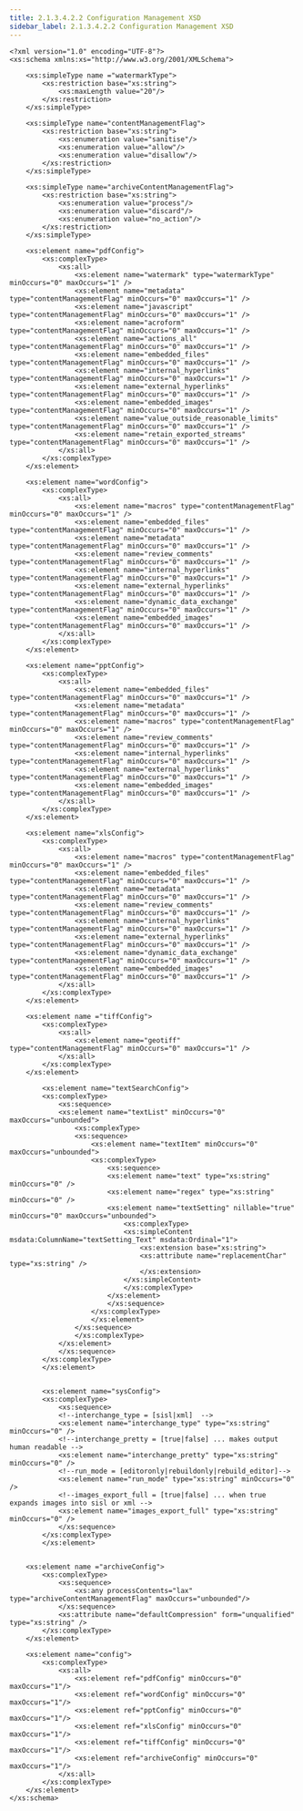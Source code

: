 ```yaml
---
title: 2.1.3.4.2.2 Configuration Management XSD
sidebar_label: 2.1.3.4.2.2 Configuration Management XSD
---
```


	<?xml version="1.0" encoding="UTF-8"?>
	<xs:schema xmlns:xs="http://www.w3.org/2001/XMLSchema">

		<xs:simpleType name ="watermarkType">
			<xs:restriction base="xs:string">
				<xs:maxLength value="20"/>
			</xs:restriction>
		</xs:simpleType>

		<xs:simpleType name="contentManagementFlag">
			<xs:restriction base="xs:string">
				<xs:enumeration value="sanitise"/>
				<xs:enumeration value="allow"/>
				<xs:enumeration value="disallow"/>
			</xs:restriction>
		</xs:simpleType>

		<xs:simpleType name="archiveContentManagementFlag">
			<xs:restriction base="xs:string">
				<xs:enumeration value="process"/>
				<xs:enumeration value="discard"/>
				<xs:enumeration value="no_action"/>
			</xs:restriction>
		</xs:simpleType>

		<xs:element name="pdfConfig">
			<xs:complexType>
				<xs:all>
					<xs:element name="watermark" type="watermarkType" minOccurs="0" maxOccurs="1" />
					<xs:element name="metadata" type="contentManagementFlag" minOccurs="0" maxOccurs="1" />
					<xs:element name="javascript" type="contentManagementFlag" minOccurs="0" maxOccurs="1" />
					<xs:element name="acroform" type="contentManagementFlag" minOccurs="0" maxOccurs="1" />
					<xs:element name="actions_all" type="contentManagementFlag" minOccurs="0" maxOccurs="1" />
					<xs:element name="embedded_files" type="contentManagementFlag" minOccurs="0" maxOccurs="1" />
					<xs:element name="internal_hyperlinks" type="contentManagementFlag" minOccurs="0" maxOccurs="1" />
					<xs:element name="external_hyperlinks" type="contentManagementFlag" minOccurs="0" maxOccurs="1" />
					<xs:element name="embedded_images" type="contentManagementFlag" minOccurs="0" maxOccurs="1" />
					<xs:element name="value_outside_reasonable_limits" type="contentManagementFlag" minOccurs="0" maxOccurs="1" />
					<xs:element name="retain_exported_streams" type="contentManagementFlag" minOccurs="0" maxOccurs="1" />
				</xs:all>
			</xs:complexType>
		</xs:element>

		<xs:element name="wordConfig">
			<xs:complexType>
				<xs:all>
					<xs:element name="macros" type="contentManagementFlag" minOccurs="0" maxOccurs="1" />
					<xs:element name="embedded_files" type="contentManagementFlag" minOccurs="0" maxOccurs="1" />
					<xs:element name="metadata" type="contentManagementFlag" minOccurs="0" maxOccurs="1" />
					<xs:element name="review_comments" type="contentManagementFlag" minOccurs="0" maxOccurs="1" />
					<xs:element name="internal_hyperlinks" type="contentManagementFlag" minOccurs="0" maxOccurs="1" />
					<xs:element name="external_hyperlinks" type="contentManagementFlag" minOccurs="0" maxOccurs="1" />
					<xs:element name="dynamic_data_exchange" type="contentManagementFlag" minOccurs="0" maxOccurs="1" />
					<xs:element name="embedded_images" type="contentManagementFlag" minOccurs="0" maxOccurs="1" />
				</xs:all>
			</xs:complexType>
		</xs:element>

		<xs:element name="pptConfig">
			<xs:complexType>
				<xs:all>
					<xs:element name="embedded_files" type="contentManagementFlag" minOccurs="0" maxOccurs="1" />
					<xs:element name="metadata" type="contentManagementFlag" minOccurs="0" maxOccurs="1" />
					<xs:element name="macros" type="contentManagementFlag" minOccurs="0" maxOccurs="1" />
					<xs:element name="review_comments" type="contentManagementFlag" minOccurs="0" maxOccurs="1" />
					<xs:element name="internal_hyperlinks" type="contentManagementFlag" minOccurs="0" maxOccurs="1" />
					<xs:element name="external_hyperlinks" type="contentManagementFlag" minOccurs="0" maxOccurs="1" />
					<xs:element name="embedded_images" type="contentManagementFlag" minOccurs="0" maxOccurs="1" />
				</xs:all>
			</xs:complexType>
		</xs:element>

		<xs:element name="xlsConfig">
			<xs:complexType>
				<xs:all>
					<xs:element name="macros" type="contentManagementFlag" minOccurs="0" maxOccurs="1" />
					<xs:element name="embedded_files" type="contentManagementFlag" minOccurs="0" maxOccurs="1" />
					<xs:element name="metadata" type="contentManagementFlag" minOccurs="0" maxOccurs="1" />
					<xs:element name="review_comments" type="contentManagementFlag" minOccurs="0" maxOccurs="1" />
					<xs:element name="internal_hyperlinks" type="contentManagementFlag" minOccurs="0" maxOccurs="1" />
					<xs:element name="external_hyperlinks" type="contentManagementFlag" minOccurs="0" maxOccurs="1" />
					<xs:element name="dynamic_data_exchange" type="contentManagementFlag" minOccurs="0" maxOccurs="1" />
					<xs:element name="embedded_images" type="contentManagementFlag" minOccurs="0" maxOccurs="1" />
				</xs:all>
			</xs:complexType>
		</xs:element>

		<xs:element name ="tiffConfig">
			<xs:complexType>
				<xs:all>
					<xs:element name="geotiff" type="contentManagementFlag" minOccurs="0" maxOccurs="1" />
				</xs:all>
			</xs:complexType>
		</xs:element>

			<xs:element name="textSearchConfig">
			<xs:complexType>
				<xs:sequence>
				<xs:element name="textList" minOccurs="0" maxOccurs="unbounded">
					<xs:complexType>
					<xs:sequence>
						<xs:element name="textItem" minOccurs="0" maxOccurs="unbounded">
						<xs:complexType>
							<xs:sequence>
							<xs:element name="text" type="xs:string" minOccurs="0" />
							<xs:element name="regex" type="xs:string" minOccurs="0" />
							<xs:element name="textSetting" nillable="true" minOccurs="0" maxOccurs="unbounded">
								<xs:complexType>
								<xs:simpleContent msdata:ColumnName="textSetting_Text" msdata:Ordinal="1">
									<xs:extension base="xs:string">
									<xs:attribute name="replacementChar" type="xs:string" />
									</xs:extension>
								</xs:simpleContent>
								</xs:complexType>
							</xs:element>
							</xs:sequence>
						</xs:complexType>
						</xs:element>
					</xs:sequence>
					</xs:complexType>
				</xs:element>
				</xs:sequence>
			</xs:complexType>
			</xs:element>
		
		
			<xs:element name="sysConfig">
			<xs:complexType>
				<xs:sequence>
				<!--interchange_type = [sisl|xml]  -->
				<xs:element name="interchange_type" type="xs:string" minOccurs="0" />
				<!--interchange_pretty = [true|false] ... makes output human readable -->
				<xs:element name="interchange_pretty" type="xs:string" minOccurs="0" />
				<!--run_mode = [editoronly|rebuildonly|rebuild_editor]-->
				<xs:element name="run_mode" type="xs:string" minOccurs="0" />
				<!--images_export_full = [true|false] ... when true expands images into sisl or xml -->
				<xs:element name="images_export_full" type="xs:string" minOccurs="0" />
				</xs:sequence>
			</xs:complexType>
			</xs:element>
		
		
		<xs:element name ="archiveConfig">
			<xs:complexType>
				<xs:sequence>
					<xs:any processContents="lax" type="archiveContentManagementFlag" maxOccurs="unbounded"/>
				</xs:sequence>
				<xs:attribute name="defaultCompression" form="unqualified" type="xs:string" />
			</xs:complexType>
		</xs:element>

		<xs:element name="config">
			<xs:complexType>
				<xs:all>
					<xs:element ref="pdfConfig" minOccurs="0" maxOccurs="1"/>
					<xs:element ref="wordConfig" minOccurs="0" maxOccurs="1"/>
					<xs:element ref="pptConfig" minOccurs="0" maxOccurs="1"/>
					<xs:element ref="xlsConfig" minOccurs="0" maxOccurs="1"/>
					<xs:element ref="tiffConfig" minOccurs="0" maxOccurs="1"/>
					<xs:element ref="archiveConfig" minOccurs="0" maxOccurs="1"/>
				</xs:all>
			</xs:complexType>
		</xs:element>
	</xs:schema>